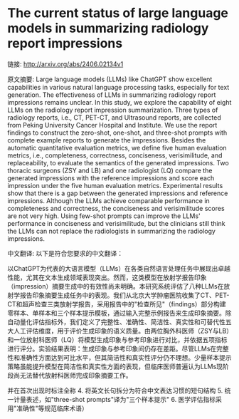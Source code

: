# The current status of large language models in summarizing radiology report impressions

链接: http://arxiv.org/abs/2406.02134v1

原文摘要:
Large language models (LLMs) like ChatGPT show excellent capabilities in
various natural language processing tasks, especially for text generation. The
effectiveness of LLMs in summarizing radiology report impressions remains
unclear. In this study, we explore the capability of eight LLMs on the
radiology report impression summarization. Three types of radiology reports,
i.e., CT, PET-CT, and Ultrasound reports, are collected from Peking University
Cancer Hospital and Institute. We use the report findings to construct the
zero-shot, one-shot, and three-shot prompts with complete example reports to
generate the impressions. Besides the automatic quantitative evaluation
metrics, we define five human evaluation metrics, i.e., completeness,
correctness, conciseness, verisimilitude, and replaceability, to evaluate the
semantics of the generated impressions. Two thoracic surgeons (ZSY and LB) and
one radiologist (LQ) compare the generated impressions with the reference
impressions and score each impression under the five human evaluation metrics.
Experimental results show that there is a gap between the generated impressions
and reference impressions. Although the LLMs achieve comparable performance in
completeness and correctness, the conciseness and verisimilitude scores are not
very high. Using few-shot prompts can improve the LLMs' performance in
conciseness and verisimilitude, but the clinicians still think the LLMs can not
replace the radiologists in summarizing the radiology impressions.

中文翻译:
以下是符合您要求的中文翻译：

以ChatGPT为代表的大语言模型（LLMs）在各类自然语言处理任务中展现出卓越性能，尤其在文本生成领域表现突出。然而，这类模型在放射学报告印象（impression）摘要生成中的有效性尚未明确。本研究系统评估了八种LLMs在放射学报告印象摘要生成任务中的表现。我们从北京大学肿瘤医院收集了CT、PET-CT和超声检查三类放射学报告，采用报告中的"检查所见"（findings）部分构建零样本、单样本和三个样本提示模板，通过输入完整示例报告来生成印象摘要。除自动量化评估指标外，我们定义了完整性、准确性、简洁性、真实性和可替代性五大人工评估维度，用于评价生成印象的语义质量。由两位胸外科医师（ZSY与LB）和一位放射科医师（LQ）将模型生成印象与参考印象进行对比，并依据五项指标进行评分。实验结果表明：生成印象与参考印象间仍存在差距。尽管LLMs在完整性和准确性方面达到可比水平，但其简洁性和真实性评分仍不理想。少量样本提示策略虽能提升模型在简洁性和真实性方面的表现，但临床医师普遍认为LLMs现阶段尚无法替代放射科医师完成印象摘要工作。

并在首次出现时标注全称
4. 将英文长句拆分为符合中文表达习惯的短句结构
5. 统一计量表述，如"three-shot prompts"译为"三个样本提示"
6. 医学评估指标采用"准确性"等规范临床术语）
